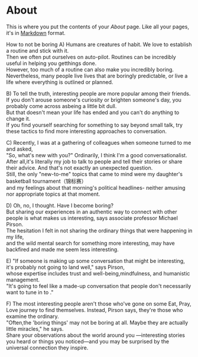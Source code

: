 # About

This is where you put the contents of your *About* page. Like all your pages, it's in [Markdown](https://guides.github.com/features/mastering-markdown/) format.


How to not be boring 
A) Humans are creatures of habit. We love to establish a routine and stick with it.   
Then we often put ourselves on auto-pilot. Routines can be incredibly useful in helping you getthings done.   
However, too much of a routine can also make you incredibly boring.  
Nevertheless, many people live lives that are boringly predictable, or live a life where everything is outlined or planned.
    
B) To tell the truth, interesting people are more popular among their friends.  
If you don't arouse someone's curiosity or brighten someone's day, you probably come across asbeing a little bit dull.     
But that doesn't mean your life has ended and you can't do anything to change it.   
If you find yourself searching for something to say beyond small talk, try these tactics to find more interesting approaches to conversation.
    
C) Recently, I was at a gathering of colleagues when someone turned to me and asked,  
"So, what's new with you?" Ordinarily, I think I'm a good conversationalist.   
After all,it's literally my job to talk to people and tell their stories or share their advice. 
And that's not exactly an unexpected question.   
Still, the only "new-to-me" topics that came to mind were my daughter's basketball tournament（锦标赛）  
and my feelings about that morning's political headlines- neither amusing nor appropriate topics at that moment.
    
D) Oh, no, I thought. Have I become boring?   
But sharing our experiences in an authentic way to connect with other people is what makes us interesting, 
says associate professor Michael Pirson.   
The hesitation I felt in not sharing the ordinary things that were happening in my life,   
and the wild mental search for something more interesting, may have backfired and made me seem less interesting.  
  
E) "If someone is making up some conversation that might be interesting, it's probably not going to land well," says Pirson,   
whose expertise includes trust and well-being,mindfulness, and humanistic management.   
"It's going to feel like a made-up conversation that people don't necessarily want to tune in to ."  
  
F) The most interesting people aren't those who've gone on some Eat, Pray, Love journey to find themselves. 
Instead, Pirson says, they're those who examine the ordinary.   
"Often,the 'boring things' may not be boring at all. Maybe they are actually little miracles," he says.   
Share your observations about the world around you —interesting stories you heard or things you noticed—and you may be surprised by the universal connection
they inspire.
